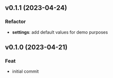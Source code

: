 ## v0.1.1 (2023-04-24)

### Refactor

- **settings**: add default values for demo purposes

## v0.1.0 (2023-04-21)

### Feat

- initial commit
